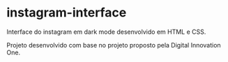 # instagram-interface

Interface do instagram em dark mode desenvolvido em HTML e CSS.

Projeto desenvolvido com base no projeto proposto pela Digital Innovation One.
